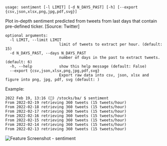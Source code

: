 ```
usage: sentiment [-l LIMIT] [-d N_DAYS_PAST] [-h] [--export {csv,json,xlsx,png,jpg,pdf,svg}]
```

Plot in-depth sentiment predicted from tweets from last days that contain pre-defined ticker. [Source: Twitter]

```
optional arguments:
  -l LIMIT, --limit LIMIT
                        limit of tweets to extract per hour. (default: 15)
  -d N_DAYS_PAST, --days N_DAYS_PAST
                        number of days in the past to extract tweets. (default: 6)
  -h, --help            show this help message (default: False)
  --export {csv,json,xlsx,png,jpg,pdf,svg}
                        Export raw data into csv, json, xlsx and figure into png, jpg, pdf, svg (default: )
```

Example:

```
2022 Feb 19, 13:16 (🦋) /stocks/ba/ $ sentiment
From 2022-02-19 retrieving 360 tweets (15 tweets/hour)
From 2022-02-18 retrieving 360 tweets (15 tweets/hour)
From 2022-02-17 retrieving 360 tweets (15 tweets/hour)
From 2022-02-16 retrieving 360 tweets (15 tweets/hour)
From 2022-02-15 retrieving 360 tweets (15 tweets/hour)
From 2022-02-14 retrieving 360 tweets (15 tweets/hour)
From 2022-02-13 retrieving 360 tweets (15 tweets/hour)
```

<img size="1400" alt="Feature Screenshot - sentiment" src="https://user-images.githubusercontent.com/18151143/154813738-58dc44c8-19b5-4c2e-912c-e74e239b93e8.png">

